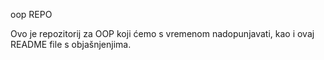 oop REPO

Ovo je repozitorij za OOP koji ćemo s vremenom nadopunjavati, kao i ovaj README file s objašnjenjima.
